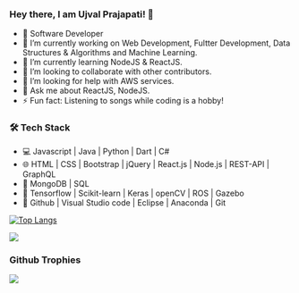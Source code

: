 ### Hey there, I am Ujval Prajapati! 👋

- 💼 Software Developer
- 🔭 I’m currently working on Web Development, Fultter Development, Data Structures & Algorithms and Machine Learning.
- 🌱 I’m currently learning NodeJS & ReactJS.
- 👯 I’m looking to collaborate with other contributors.
- 🤔 I’m looking for help with AWS services.
- 💬 Ask me about ReactJS, NodeJS.
- ⚡ Fun fact: Listening to songs while coding is a hobby!

### 🛠 Tech Stack
- 💻 Javascript | Java | Python | Dart | C# 
- 🌐 HTML | CSS | Bootstrap | jQuery | React.js | Node.js | REST-API | GraphQL
- 🔭 MongoDB | SQL 
- 🐍 Tensorflow | Scikit-learn | Keras | openCV | ROS | Gazebo
- 🔧 Github | Visual Studio code | Eclipse | Anaconda | Git


[![Top Langs](https://github-readme-stats.vercel.app/api/top-langs/?username=jaydev07&layout=compact&title_color=ffffff&bg_color=000000&text_color=ffffff)](https://github.com/jayde07/github-readme-stats)

<img src="https://github-readme-stats.vercel.app/api?username=jaydev07&&show_icons=true&title_color=FFD700&icon_color=7fff00&text_color=daf7dc&bg_color=000000" />

<!-- <img align="center" src="https://github-readme-streak-stats.herokuapp.com/?user=jaydev07&count_private=true&theme=gruvbox_duo" alt="Jas-Script" /> -->

### Github Trophies

<img src="https://github-profile-trophy.vercel.app/?username=jaydev07&theme=juicyfresh&no-bg=true&&row=1&column=4" />
